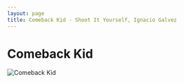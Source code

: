 ```yaml
---
layout: page
title: Comeback Kid - Shoot It Yourself, Ignacio Galvez
---
```


# Comeback Kid

![Comeback Kid](http://assets.farmhouse.co/publishing/1-shoot-it-yourself/images/comeback-kid-1.jpg)
